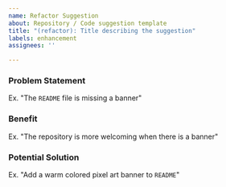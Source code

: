 ```yaml
---
name: Refactor Suggestion
about: Repository / Code suggestion template
title: "(refactor): Title describing the suggestion"
labels: enhancement
assignees: ''

---
```


### Problem Statement
Ex. "The `README` file is missing a banner"

### Benefit
Ex. "The repository is more welcoming when there is a banner"

### Potential Solution
Ex. "Add a warm colored pixel art banner to `README`"

